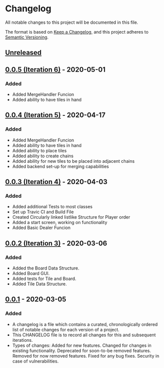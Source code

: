 # Changelog

All notable changes to this project will be documented in this file.

The format is based on [Keep a Changelog](https://keepachangelog.com/en/1.0.0/),
and this project adheres to [Semantic Versioning](https://semver.org/spec/v2.0.0.html).

## [Unreleased]

## [0.0.5 (Iteration 6)] - 2020-05-01

### Added

- Added MergeHandler Funcion
- Added ability to have tiles in hand

## [0.0.4 (Iteration 5)] - 2020-04-17

### Added

- Added MergeHandler Funcion
- Added ability to have tiles in hand
- Added ability to place tiles
- Added ability to create chains
- Added ability for new tiles to be placed into adjacent chains
- Added backend set-up for merging capabilities

## [0.0.3 (Iteration 4)] - 2020-04-03

### Added

- Added additional Tests to most classes
- Set up Travic CI and Build File
- Created Circularly linked listlike Structure for Player order
- Added a start screen, working on functionality
- Added Basic Dealer Funcion


## [0.0.2 (Iteration 3)] - 2020-03-06

### Added

- Added the Board Data Structure.
- Added Board GUI.
- Added tests for Tile and Board.
- Added Tile Data Structure.

## [0.0.1] - 2020-03-05

### Added

- A changelog is a file which contains a curated, chronologically ordered list of notable changes for each version of a project.
- This CHANGELOG file is to record all changes for this and subsequent iterations.
- Types of changes: Added for new features.
                    Changed for changes in existing functionality.
                    Deprecated for soon-to-be removed features.
                    Removed for now removed features.
                    Fixed for any bug fixes.
                    Security in case of vulnerabilities.
                
[unreleased]: https://github.com/cs3321isu/2263-S2020-Team-1/compare/v0.0.5(Iteration6)...HEAD
[0.0.5 (Iteration 6)]: https://github.com/cs3321isu/2263-S2020-Team-1/compare/v0.0.4(Iteration5)...v0.0.5(Iteration6)
[0.0.4 (Iteration 5)]: https://github.com/cs3321isu/2263-S2020-Team-1/compare/v0.0.3(Iteration4)...v0.0.4(Iteration5)
[0.0.3 (Iteration 4)]: https://github.com/cs3321isu/2263-S2020-Team-1/compare/v0.0.2(Iteration3)...v0.0.3(Iteration4)
[0.0.2 (Iteration 3)]: https://github.com/cs3321isu/2263-S2020-Team-1/compare/v0.0.1...v0.0.2(Iteration3)
[0.0.1]: https://github.com/cs3321isu/2263-S2020-Team-1/releases/tag/v0.0.1                  
